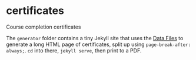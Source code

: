 certificates
============

Course completion certificates

The `generator` folder contains a tiny Jekyll site that uses the [Data Files](https://jekyllrb.com/docs/datafiles/) to generate a long HTML page of certificates, split up using `page-break-after: always;`. `cd` into there, `jekyll serve`, then print to a PDF.
